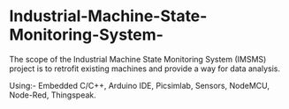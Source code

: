 # Industrial-Machine-State-Monitoring-System-
The scope of the Industrial Machine State Monitoring System (IMSMS) project is to retrofit existing machines and provide a way for data analysis.

Using:-
Embedded C/C++, 
Arduino IDE, 
Picsimlab, 
Sensors, 
NodeMCU, 
Node-Red, 
Thingspeak.
